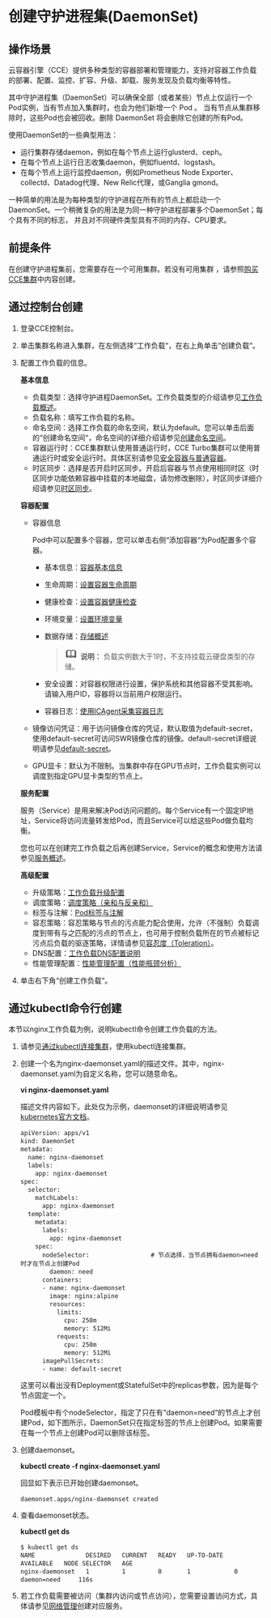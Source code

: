 # 创建守护进程集\(DaemonSet\)<a name="cce_10_0216"></a>

## 操作场景<a name="section1479811467429"></a>

云容器引擎（CCE）提供多种类型的容器部署和管理能力，支持对容器工作负载的部署、配置、监控、扩容、升级、卸载、服务发现及负载均衡等特性。

其中守护进程集（DaemonSet）可以确保全部（或者某些）节点上仅运行一个Pod实例，当有节点加入集群时，也会为他们新增一个 Pod 。 当有节点从集群移除时，这些Pod也会被回收。删除 DaemonSet 将会删除它创建的所有Pod。

使用DaemonSet的一些典型用法：

-   运行集群存储daemon，例如在每个节点上运行glusterd、ceph。
-   在每个节点上运行日志收集daemon，例如fluentd、logstash。
-   在每个节点上运行监控daemon，例如Prometheus Node Exporter、collectd、Datadog代理、New Relic代理，或Ganglia gmond。

一种简单的用法是为每种类型的守护进程在所有的节点上都启动一个DaemonSet。一个稍微复杂的用法是为同一种守护进程部署多个DaemonSet；每个具有不同的标志， 并且对不同硬件类型具有不同的内存、CPU要求。

## 前提条件<a name="section7271245481"></a>

在创建守护进程集前，您需要存在一个可用集群。若没有可用集群 ，请参照[购买CCE集群](购买CCE集群.md)中内容创建。

## 通过控制台创建<a name="section1160483214207"></a>

1.  登录CCE控制台。
2.  单击集群名称进入集群，在左侧选择“工作负载“，在右上角单击“创建负载“。
3.  配置工作负载的信息。

    **基本信息**

    -   负载类型：选择守护进程DaemonSet。工作负载类型的介绍请参见[工作负载概述](工作负载概述.md)。
    -   负载名称：填写工作负载的名称。
    -   命名空间：选择工作负载的命名空间，默认为default。您可以单击后面的“创建命名空间“，命名空间的详细介绍请参见[创建命名空间](创建命名空间.md)。
    -   容器运行时：CCE集群默认使用普通运行时，CCE Turbo集群可以使用普通运行时或安全运行时。具体区别请参见[安全容器与普通容器](安全容器与普通容器.md)。
    -   时区同步：选择是否开启时区同步。开启后容器与节点使用相同时区（时区同步功能依赖容器中挂载的本地磁盘，请勿修改删除），时区同步详细介绍请参见[时区同步](时区同步.md)。

    **容器配置**

    -   容器信息

        Pod中可以配置多个容器，您可以单击右侧“添加容器“为Pod配置多个容器。

        -   基本信息：[容器基本信息](容器基本信息.md)
        -   生命周期：[设置容器生命周期](设置容器生命周期.md)
        -   健康检查：[设置容器健康检查](设置容器健康检查.md)
        -   环境变量：[设置环境变量](设置环境变量.md)
        -   数据存储：[存储概述](存储概述.md)

            >![](public_sys-resources/icon-note.gif) **说明：** 
            >负载实例数大于1时，不支持挂载云硬盘类型的存储。

        -   安全设置：对容器权限进行设置，保护系统和其他容器不受其影响。请输入用户ID，容器将以当前用户权限运行。
        -   容器日志：[使用ICAgent采集容器日志](使用ICAgent采集容器日志.md)

    -   镜像访问凭证：用于访问镜像仓库的凭证，默认取值为default-secret，使用default-secret可访问SWR镜像仓库的镜像。default-secret详细说明请参见[default-secret](集群系统密钥说明.md#section11760122012591)。
    -   GPU显卡：默认为不限制。当集群中存在GPU节点时，工作负载实例可以调度到指定GPU显卡类型的节点上。

    **服务配置**

    服务（Service）是用来解决Pod访问问题的。每个Service有一个固定IP地址，Service将访问流量转发给Pod，而且Service可以给这些Pod做负载均衡。

    您也可以在创建完工作负载之后再创建Service，Service的概念和使用方法请参见[服务概述](服务概述.md)。

    **高级配置**

    -   升级策略：[工作负载升级配置](工作负载升级配置.md)
    -   调度策略：[调度策略（亲和与反亲和）](调度策略（亲和与反亲和）.md)
    -   标签与注解：[Pod标签与注解](Pod标签与注解.md)
    -   容忍策略：容忍策略与节点的污点能力配合使用，允许（不强制）负载调度到带有与之匹配的污点的节点上，也可用于控制负载所在的节点被标记污点后负载的驱逐策略，详情请参见[容忍度（Toleration）](管理节点污点（taint）.md#section2047442210417)。
    -   DNS配置：[工作负载DNS配置说明](工作负载DNS配置说明.md)
    -   性能管理配置：[性能管理配置（性能瓶颈分析）](性能管理配置（性能瓶颈分析）.md)

4.  单击右下角“创建工作负载“。

## 通过kubectl命令行创建<a name="section856819324156"></a>

本节以nginx工作负载为例，说明kubectl命令创建工作负载的方法。

1.  请参见[通过kubectl连接集群](通过kubectl连接集群.md)，使用kubectl连接集群。
2.  创建一个名为nginx-daemonset.yaml的描述文件。其中，nginx-daemonset.yaml为自定义名称，您可以随意命名。

    **vi nginx-daemonset.yaml**

    描述文件内容如下。此处仅为示例，daemonset的详细说明请参见[kubernetes官方文档](https://kubernetes.io/docs/concepts/workloads/controllers/daemonset/)。

    ```
    apiVersion: apps/v1
    kind: DaemonSet
    metadata:
      name: nginx-daemonset
      labels:
        app: nginx-daemonset
    spec:
      selector:
        matchLabels:
          app: nginx-daemonset
      template:
        metadata:
          labels:
            app: nginx-daemonset
        spec:
          nodeSelector:                 # 节点选择，当节点拥有daemon=need时才在节点上创建Pod
            daemon: need
          containers:
          - name: nginx-daemonset
            image: nginx:alpine
            resources:
              limits:
                cpu: 250m
                memory: 512Mi
              requests:
                cpu: 250m
                memory: 512Mi
          imagePullSecrets:
          - name: default-secret
    ```

    这里可以看出没有Deployment或StatefulSet中的replicas参数，因为是每个节点固定一个。

    Pod模板中有个nodeSelector，指定了只在有“daemon=need“的节点上才创建Pod，如下图所示，DaemonSet只在指定标签的节点上创建Pod。如果需要在每一个节点上创建Pod可以删除该标签。

3.  创建daemonset。

    **kubectl create -f nginx-daemonset.yaml**

    回显如下表示已开始创建daemonset。

    ```
    daemonset.apps/nginx-daemonset created
    ```

4.  查看daemonset状态。

    **kubectl get ds**

    ```
    $ kubectl get ds
    NAME              DESIRED   CURRENT   READY   UP-TO-DATE   AVAILABLE   NODE SELECTOR   AGE
    nginx-daemonset   1         1         0       1            0           daemon=need     116s
    ```

5.  若工作负载需要被访问（集群内访问或节点访问），您需要设置访问方式，具体请参见[网络管理](网络管理.md)创建对应服务。

